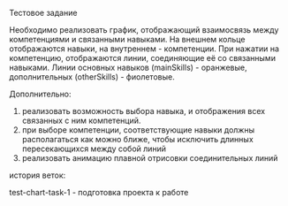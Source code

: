 Тестовое задание 

Необходимо реализовать график, отображающий взаимосвязь между компетенциями и связанными навыками. На внешнем кольце отображаются   навыки, на внутреннем - компетенции. При нажатии на компетенцию, отображаются линии, соединяющие её со связанными навыками. Линии   основных навыков (mainSkills) - оранжевые, дополнительных (otherSkills) - фиолетовые.  

Дополнительно:  

1. реализовать возможность выбора навыка, и отображения всех связанных с ним компетенций.  
2. при выборе компетенции, соответствующие навыки должны располагаться как можно ближе, чтобы исключить длинных пересекающихся   между собой линий  
3. реализовать анимацию плавной отрисовки соединительных линий

история веток:  

test-chart-task-1 - подготовка проекта к работе